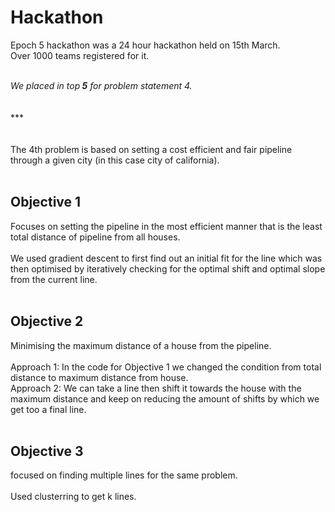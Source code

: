 # Hackathon

Epoch 5 hackathon was a 24 hour hackathon held on 15th March. <br>Over 1000 teams registered for it.<br><br>
<emphasis>

<i>We placed in top<b> 5</b> for problem statement 4. </i></emphasis>
<br><br><br>***<br> <br> <br>
The 4th problem is based on setting a cost efficient and fair pipeline through a given city (in this case city of california).<br> <br>

<h2>Objective 1 </h2> Focuses on setting the pipeline in the most efficient manner that is the least total distance of pipeline from all houses. <br><br>
We used gradient descent to first find out an initial fit for the line which was then optimised by iteratively checking for the optimal shift and optimal slope from the current line.<br> <br>

<h2>Objective 2 </h2> Minimising the maximum distance of a house from the pipeline.<br><br>
Approach 1: In the code for Objective 1 we changed the condition from total distance to maximum distance from house.<br>
Approach 2: We can take a line then shift it towards the house with the maximum distance and keep on reducing the amount of shifts by which we get too a final line.<br> <br>

<h2>Objective 3 </h2>focused on finding multiple lines for the same problem.<br><br>
Used clusterring to get k lines.<br>
